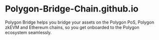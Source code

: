 # Polygon-Bridge-Chain.github.io
Polygon Bridge helps you bridge your assets on the Polygon PoS, Polygon zkEVM and Ethereum chains, so you get onboarded to the Polygon ecosystem seamlessly.
